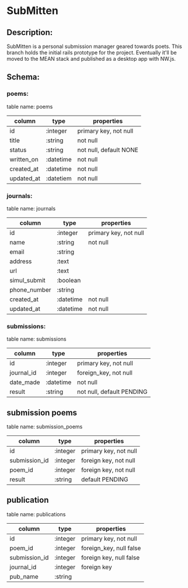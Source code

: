 # SubMitten

## Description:

SubMitten is a personal submission manager geared towards poets.  This
branch holds the initial rails prototype for the project.  Eventually it'll be moved to the MEAN stack and published as a desktop app with NW.js.

## Schema:

### poems:

table name: poems


 column     | type      | properties            |
------------|-----------|-----------------------|
 id        | :integer  | primary key, not null
 title     | :string   | not null
 status    | :string   | not null, default NONE
 written_on| :datetime | not null
 created_at| :datetime | not null
 updated_at| :datetiem | not null

### journals:

table name: journals

column       | type      | properties            |
-------------|-----------|-----------------------|
id           | :integer  | primary key, not null |
name         | :string   | not null              |
email        | :string   |                       |
address      | :text     |                       |
url          | :text     |                       |
simul_submit | :boolean  |                       |
phone_number | :string   |                       |
created_at   | :datetime | not null              |
updated_at   | :datetime | not null              |

### submissions:

table name: submissions

column      | type      | properties            |
------------|-----------|-----------------------|
id          | :integer  | primary key, not null |
journal_id  | :integer  | foreign_key, not null |
date_made   | :datetime | not null              |
result      | :string   | not null, default PENDING |

## submission poems

table name: submission_poems

column        | type      | properties            |
--------------|-----------|-----------------------|
id            | :integer  | primary key, not null |
submission_id | :integer  | foreign key, not null |
poem_id       | :integer  | foreign key, not null |
result        | :string   | default PENDING       |

## publication

table name: publications

column        | type      | properties              |
--------------|-----------|-------------------------|
id            | :integer  | primary key, not null   |
poem_id       | :integer  | foreign_key, null false |
submission_id | :integer  | foreign key, null false |
journal_id    | :integer  | foreign key             |
pub_name      | :string   |                         |
